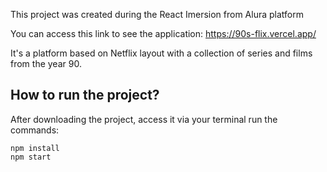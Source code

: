 This project was created during the React Imersion from Alura platform

You can access this link to see the application: https://90s-flix.vercel.app/

It's a platform based on Netflix layout with a collection of series and films from the year 90.

## How to run the project?
After downloading the project, access it via your terminal run the commands:

`npm install`  
`npm start`


